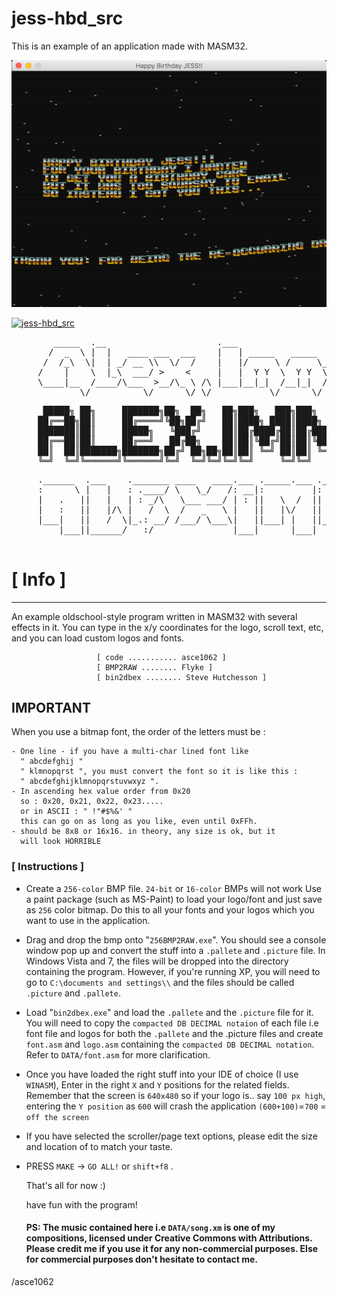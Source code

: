 # jess-hbd_src
This is an example of an application made with MASM32.

![jess-hbd_src](https://github.com/asce1062/jess-hbd_src/raw/master/jess-hbd_src.PNG)

[![jess-hbd_src](http://img.youtube.com/vi/Hhkeni5XBH0/0.jpg)](https://youtu.be/Hhkeni5XBH0)
 
<pre>
        _____  .__                     .___                              
       /  _  \ |  |   ____ ___  ___    |   | _____   _____   ___________ 
      /  /_\  \|  | _/ __ \\  \/  /    |   |/     \ /     \_/ __ \_  __ \
     /    |    \  |_\  ___/ >    <     |   |  Y Y  \  Y Y  \  ___/|  | \/
     \____|__  /____/\___  >__/\_ \ /\ |___|__|_|  /__|_|  /\___  >__|   
             \/          \/      \/ \/           \/      \/     \/       
</pre>

<pre>
      █████╗ ██╗     ███████╗██╗  ██╗   ██╗███╗   ███╗███╗   ███╗███████╗██████╗ 
     ██╔══██╗██║     ██╔════╝╚██╗██╔╝   ██║████╗ ████║████╗ ████║██╔════╝██╔══██╗
     ███████║██║     █████╗   ╚███╔╝    ██║██╔████╔██║██╔████╔██║█████╗  ██████╔╝
     ██╔══██║██║     ██╔══╝   ██╔██╗    ██║██║╚██╔╝██║██║╚██╔╝██║██╔══╝  ██╔══██╗
     ██║  ██║███████╗███████╗██╔╝ ██╗██╗██║██║ ╚═╝ ██║██║ ╚═╝ ██║███████╗██║  ██║
     ╚═╝  ╚═╝╚══════╝╚══════╝╚═╝  ╚═╝╚═╝╚═╝╚═╝     ╚═╝╚═╝     ╚═╝╚══════╝╚═╝  ╚═╝
</pre>

<pre>
     .______  .___    ._______ ____   ____.___ ._____.___ ._____.___ ._______.______  
     :      \ |   |   : .____/ \   \_/   /: __|:         |:         |: .____/: __   \ 
     |   .   ||   |   | : _/\   \___ ___/ | : ||   \  /  ||   \  /  || : _/\ |  \____|
     |   :   ||   |/\ |   /  \  /   _   \ |   ||   |\/   ||   |\/   ||   /  \|   :  \ 
     |___|   ||   /  \|_.: __/ /___/ \___\|   ||___| |   ||___| |   ||_.: __/|   |___\
         |___||______/   :/               |___|      |___|      |___|   :/   |___|    
                                                                                 
</pre> 

# [ Info ]
---  
An example oldschool-style program written in MASM32 with several effects in it. You can type in the x/y coordinates for the logo, scroll text, etc, and you can load custom logos and fonts.
  
                       [ code ........... asce1062 ]
                       [ BMP2RAW ........ Flyke ]
                       [ bin2dbex ........ Steve Hutchesson ]
                       
## IMPORTANT

When you use a bitmap font, the order of the letters must be :

	- One line - if you have a multi-char lined font like 
	  " abcdefghij "
	  " klmnopqrst ", you must convert the font so it is like this :
	  " abcdefghijklmnopqrstuvwxyz ".
	- In ascending hex value order from 0x20
	  so : 0x20, 0x21, 0x22, 0x23.....
	  or in ASCII : " !"#$%&' "
	  this can go on as long as you like, even until 0xFFh.
	- should be 8x8 or 16x16. in theory, any size is ok, but it 
	  will look HORRIBLE

### [ Instructions ]

- Create a `256-color` BMP file. `24-bit` or `16-color` BMPs will not work
           Use a paint package (such as MS-Paint) to load your logo/font
           and just save as `256` color bitmap. Do this to all your fonts and
           your logos which you want to use in the application.
- Drag and drop the bmp onto "`256BMP2RAW.exe`". You should see a
           console window pop up and convert the stuff into a `.pallete`
           and `.picture` file. In Windows Vista and 7, the files will be dropped
           into the directory containing the program. However, if you're
           running XP, you will need to go to
           `C:\documents and settings\\`
           and the files should be called `.picture` and `.pallete`.
- Load "`bin2dbex.exe`" and load the `.pallete` and the `.picture` file for it. 
           You will need to copy the `compacted DB DECIMAL notaion` of each file i.e font file
           and logos for both the `.pallete` and the .picture files and create `font.asm` 
           and `logo.asm` containing the `compacted DB DECIMAL notation`. Refer to
           `DATA/font.asm` for more clarification. 
- Once you have loaded the right stuff into your IDE of choice (I use `WINASM`),
           Enter in the right `X` and `Y` positions for the related fields.
           Remember that the screen is `640x480` so if your logo is.. say
           `100 px high`, entering the `Y position` as `600` will crash the
           application `(600+100)`=`700` = `off the screen`
- If you have selected the scroller/page text options, please edit the size and
           location of to match your taste.
- PRESS `MAKE` -> `GO ALL!` or `shift+f8` .

  That's all for now :)
  
  have fun with the program!
  
  #### PS: The music contained here i.e `DATA/song.xm` is one of my compositions, licensed under Creative Commons with Attributions. Please credit me if you use it for any non-commercial purposes. Else for commercial purposes don't hesitate to contact me.
  
 /asce1062 